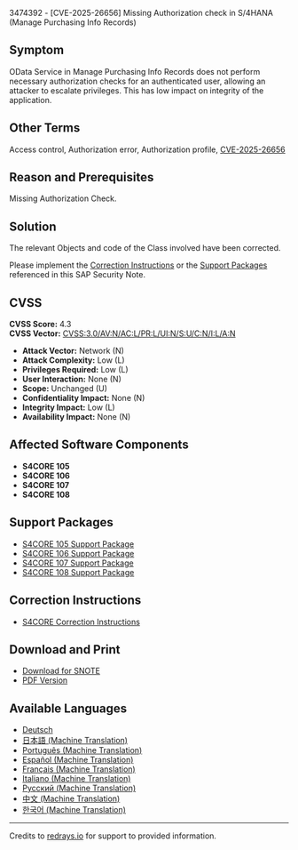 3474392 - [CVE-2025-26656] Missing Authorization check in S/4HANA (Manage Purchasing Info Records)

## Symptom

OData Service in Manage Purchasing Info Records does not perform necessary authorization checks for an authenticated user, allowing an attacker to escalate privileges. This has low impact on integrity of the application.

## Other Terms

Access control, Authorization error, Authorization profile, [CVE-2025-26656](https://www.cve.org/CVERecord?id=CVE-2025-26656)

## Reason and Prerequisites

Missing Authorization Check.

## Solution

The relevant Objects and code of the Class involved have been corrected.

Please implement the [Correction Instructions](https://me.sap.com/corrins/0003474392/19773) or the [Support Packages](https://me.sap.com/supportpackage/SAPK-10510INS4CORE) referenced in this SAP Security Note.

## CVSS

**CVSS Score:** 4.3  
**CVSS Vector:** [CVSS:3.0/AV:N/AC:L/PR:L/UI:N/S:U/C:N/I:L/A:N](https://www.first.org/cvss/calculator/3.0#cvss-vector:AV:N/AC:L/PR:L/UI:N/S:U/C:N/I:L/A:N)

- **Attack Vector:** Network (N)
- **Attack Complexity:** Low (L)
- **Privileges Required:** Low (L)
- **User Interaction:** None (N)
- **Scope:** Unchanged (U)
- **Confidentiality Impact:** None (N)
- **Integrity Impact:** Low (L)
- **Availability Impact:** None (N)

## Affected Software Components

- **S4CORE 105**
- **S4CORE 106**
- **S4CORE 107**
- **S4CORE 108**

## Support Packages

- [S4CORE 105 Support Package](https://me.sap.com/supportpackage/SAPK-10510INS4CORE)
- [S4CORE 106 Support Package](https://me.sap.com/supportpackage/SAPK-10608INS4CORE)
- [S4CORE 107 Support Package](https://me.sap.com/supportpackage/SAPK-10706INS4CORE)
- [S4CORE 108 Support Package](https://me.sap.com/supportpackage/SAPK-10803INS4CORE)

## Correction Instructions

- [S4CORE Correction Instructions](https://me.sap.com/corrins/0003474392/19773)

## Download and Print

- [Download for SNOTE](https://notesdownloads.sap.com/note/0040000000264412025)
- [PDF Version](https://me.sap.com/sap/support/sfm/notes/print/0003474392?language=en-US&token=DB5A7180CB839547E8BE109D4A503E16)

## Available Languages

- [Deutsch](https://me.sap.com/notes/0003474392/D)
- [日本語 (Machine Translation)](https://me.sap.com/notes/0003474392/J)
- [Português (Machine Translation)](https://me.sap.com/notes/0003474392/P)
- [Español (Machine Translation)](https://me.sap.com/notes/0003474392/S)
- [Français (Machine Translation)](https://me.sap.com/notes/0003474392/F)
- [Italiano (Machine Translation)](https://me.sap.com/notes/0003474392/I)
- [Русский (Machine Translation)](https://me.sap.com/notes/0003474392/R)
- [中文 (Machine Translation)](https://me.sap.com/notes/0003474392/1)
- [한국어 (Machine Translation)](https://me.sap.com/notes/0003474392/3)

---

Credits to [redrays.io](https://redrays.io) for support to provided information.
